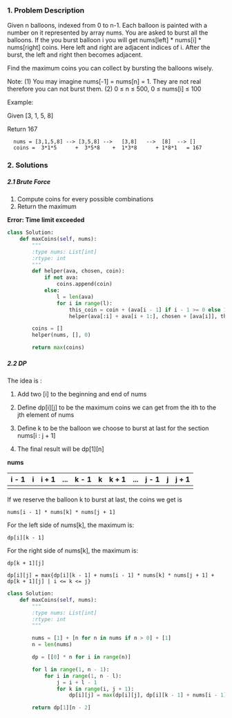 ### 1. Problem Description
Given n balloons, indexed from 0 to n-1. Each balloon is painted with a number on it represented by array nums. You are asked to burst all the balloons. If the you burst balloon i you will get nums[left] * nums[i] * nums[right] coins. Here left and right are adjacent indices of i. After the burst, the left and right then becomes adjacent.

Find the maximum coins you can collect by bursting the balloons wisely.

Note:
(1) You may imagine nums[-1] = nums[n] = 1. They are not real therefore you can not burst them.
(2) 0 ≤ n ≤ 500, 0 ≤ nums[i] ≤ 100

Example:

Given [3, 1, 5, 8]

Return 167
```
  nums = [3,1,5,8] --> [3,5,8] -->   [3,8]   -->  [8]  --> []
  coins =  3*1*5      +  3*5*8    +  1*3*8      + 1*8*1   = 167
```

### 2. Solutions
##### 2.1 Brute Force
1. Compute coins for every possible combinations
2. Return the maximum

**Error: Time limit exceeded**

```python
class Solution:
    def maxCoins(self, nums):
        """
        :type nums: List[int]
        :rtype: int
        """
        def helper(ava, chosen, coin):
            if not ava:
                coins.append(coin)
            else:
                l = len(ava)
                for i in range(l):
                    this_coin = coin + (ava[i - 1] if i - 1 >= 0 else 1) * ava[i] * (ava[i + 1] if i + 1 < l else 1)
                    helper(ava[:i] + ava[i + 1:], chosen + [ava[i]], this_coin)

        coins = []
        helper(nums, [], 0)

        return max(coins)
```

##### 2.2 DP
The idea is :
1. Add two [i] to the beginning and end of nums

2. Define dp[i][j] to be the maximum coins we can get from the ith to the jth element of nums

3. Define k to be the balloon we choose to burst at last for the section nums[i : j + 1]

4. The final result will be dp[1][n]

**nums**

|i - 1|i|i + 1|...|k - 1|k|k + 1|...|j - 1|j|j + 1
| --- | --- | --- | --- | --- | --- | --- | --- | --- | --- | --- |
|||||||||||||

If we reserve the balloon k to burst at last, the coins we get is

```
nums[i - 1] * nums[k] * nums[j + 1]
```

For the left side of nums[k], the maximum is:
```
dp[i][k - 1]
```

For the right side of nums[k], the maximum is:
```
dp[k + 1][j]
```

```
dp[i][j] = max{dp[i][k - 1] + nums[i - 1] * nums[k] * nums[j + 1] + dp[k + 1][j] | i <= k <= j}
```

```python
class Solution:
    def maxCoins(self, nums):
        """
        :type nums: List[int]
        :rtype: int
        """

        nums = [1] + [n for n in nums if n > 0] + [1]
        n = len(nums)

        dp = [[0] * n for i in range(n)]

        for l in range(1, n - 1):
            for i in range(1, n - l):
                j = i + l - 1
                for k in range(i, j + 1):
                    dp[i][j] = max(dp[i][j], dp[i][k - 1] + nums[i - 1] * nums[k] * nums[j + 1] + dp[k + 1][j])

        return dp[1][n - 2]
```
